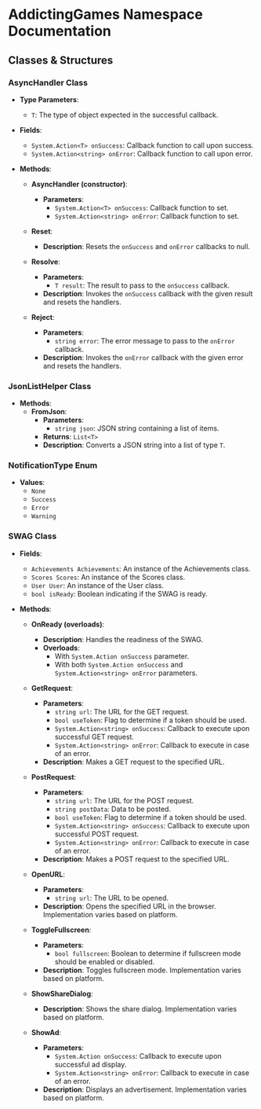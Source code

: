 # AddictingGames Namespace Documentation

## Classes & Structures

### AsyncHandler Class

- **Type Parameters**:
  - `T`: The type of object expected in the successful callback.

- **Fields**:
  - `System.Action<T> onSuccess`: Callback function to call upon success.
  - `System.Action<string> onError`: Callback function to call upon error.

- **Methods**:
  - **AsyncHandler (constructor)**:
    - **Parameters**:
      - `System.Action<T> onSuccess`: Callback function to set.
      - `System.Action<string> onError`: Callback function to set.

  - **Reset**:
    - **Description**: Resets the `onSuccess` and `onError` callbacks to null.

  - **Resolve**:
    - **Parameters**:
      - `T result`: The result to pass to the `onSuccess` callback.
    - **Description**: Invokes the `onSuccess` callback with the given result and resets the handlers.

  - **Reject**:
    - **Parameters**:
      - `string error`: The error message to pass to the `onError` callback.
    - **Description**: Invokes the `onError` callback with the given error and resets the handlers.

### JsonListHelper Class

- **Methods**:
  - **FromJson**:
    - **Parameters**:
      - `string json`: JSON string containing a list of items.
    - **Returns**: `List<T>`
    - **Description**: Converts a JSON string into a list of type `T`.

### NotificationType Enum

- **Values**:
  - `None`
  - `Success`
  - `Error`
  - `Warning`

### SWAG Class

- **Fields**:
  - `Achievements Achievements`: An instance of the Achievements class.
  - `Scores Scores`: An instance of the Scores class.
  - `User User`: An instance of the User class.
  - `bool isReady`: Boolean indicating if the SWAG is ready.

- **Methods**:
  - **OnReady (overloads)**:
    - **Description**: Handles the readiness of the SWAG.
    - **Overloads**:
      - With `System.Action onSuccess` parameter.
      - With both `System.Action onSuccess` and `System.Action<string> onError` parameters.

  - **GetRequest**:
    - **Parameters**:
      - `string url`: The URL for the GET request.
      - `bool useToken`: Flag to determine if a token should be used.
      - `System.Action<string> onSuccess`: Callback to execute upon successful GET request.
      - `System.Action<string> onError`: Callback to execute in case of an error.
    - **Description**: Makes a GET request to the specified URL.

  - **PostRequest**:
    - **Parameters**:
      - `string url`: The URL for the POST request.
      - `string postData`: Data to be posted.
      - `bool useToken`: Flag to determine if a token should be used.
      - `System.Action<string> onSuccess`: Callback to execute upon successful POST request.
      - `System.Action<string> onError`: Callback to execute in case of an error.
    - **Description**: Makes a POST request to the specified URL.

  - **OpenURL**:
    - **Parameters**:
      - `string url`: The URL to be opened.
    - **Description**: Opens the specified URL in the browser. Implementation varies based on platform.

  - **ToggleFullscreen**:
    - **Parameters**:
      - `bool fullscreen`: Boolean to determine if fullscreen mode should be enabled or disabled.
    - **Description**: Toggles fullscreen mode. Implementation varies based on platform.

  - **ShowShareDialog**:
    - **Description**: Shows the share dialog. Implementation varies based on platform.

  - **ShowAd**:
    - **Parameters**:
      - `System.Action onSuccess`: Callback to execute upon successful ad display.
      - `System.Action<string> onError`: Callback to execute in case of an error.
    - **Description**: Displays an advertisement. Implementation varies based on platform.
